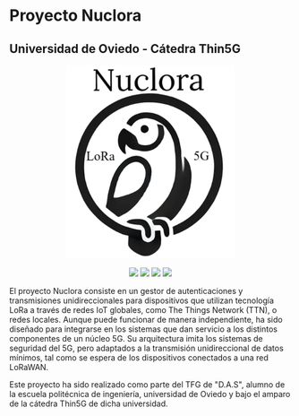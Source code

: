 # Proyecto Nuclora
## Universidad de Oviedo - Cátedra Thin5G

<p align="center">
  <img src="nuclora_logo.png" alt="Mi Logo" width="300">
</p>

<p align="center">
  <img src="https://img.shields.io/badge/Python-3.9%2B-blue?style=for-the-badge&logo=python">
  <img src="https://img.shields.io/badge/LoRaWAN-IoT-green?style=for-the-badge&logo=wifi">
  <img src="https://img.shields.io/badge/5G-Integration-red?style=for-the-badge&logo=globe">
  <img src="https://img.shields.io/badge/Versión-0.9.0-brightgreen?style=for-the-badge">
</p>


El proyecto Nuclora consiste en un gestor de autenticaciones y transmisiones unidireccionales para dispositivos que utilizan tecnología LoRa a través de redes IoT globales, como The Things Network (TTN), o redes locales. Aunque puede funcionar de manera independiente, ha sido diseñado para integrarse en los sistemas que dan servicio a los distintos componentes de un núcleo 5G. Su arquitectura imita los sistemas de seguridad del 5G, pero adaptados a la transmisión unidireccional de datos mínimos, tal como se espera de los dispositivos conectados a una red LoRaWAN.

Este proyecto ha sido realizado como parte del TFG de "D.A.S", alumno de la escuela politécnica de ingeniería, universidad de Oviedo y bajo el amparo de la cátedra Thin5G de dicha universidad.
